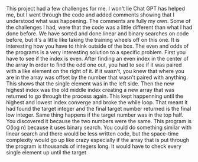 This project had a few challenges for me. I won't lie Chat GPT has helped me, but I went through the code and added comments showing that I understood what was happening. The comments are fully my own. Some of the challenges I had, were that the code was a little different than what I had done before. We have sorted and done linear and binary searches on code before, but it's a little like taking the training wheels off on this one. It is interesting how you have to think outside of the box. The even and odds of the programs is a very interesting solution to a specific problem.  First you have to see if the index is even. After finding an even index in the center of the array In order to find the odd one out, you had to see if it was paired with a like element on the right of it. if it wasn't, you knew that where you are in the array was offset by the number that wasn't paired with anything. This shows that the single element was in the left side. Then the new highest index was the old middle index creating a new array that was returned to go through the process again. This kept happenning until the highest and lowest index converge and broke the while loop. That meant it had found the target integer and the final target number returned is the final low integer. Same thing happens if the target number was in the top half. You discovered it because the two numbers were the same.
This program is O(log n) because it uses binary search. You could do something similar with linear search and there would be less written code, but the space-time complexity would go up like crazy especially if the array that is put through the program is thousands of integers long. It would have to check every single element up until the target

